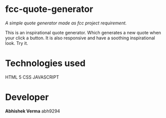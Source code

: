 # fcc-quote-generator
*A simple quote generator made as fcc project requirement.*

This is an inspirational quote generator. Which generates a new quote when your click a button.
It is also responsive and have a soothing inspirational look.
Try it.

# Technologies used 
HTML 5
CSS 
JAVASCRIPT

# Developer

**Abhishek Verma**
abh9294
